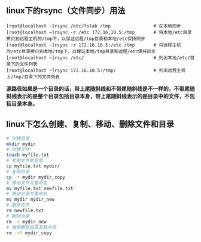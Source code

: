 ## linux下的rsync（文件同步）用法

```Shell
[root@localhost ~]rsync /etc/fstab /tmp                # 在本地同步
[root@localhost ~]rsync -r /etc 172.16.10.5:/tmp       # 将本地/etc目录拷贝到远程主机的/tmp下，以保证远程/tmp目录和本地/etc保持同步
[root@localhost ~]rsync -r 172.16.10.5:/etc /tmp       # 将远程主机的/etc目录拷贝到本地/tmp下，以保证本地/tmp目录和远程/etc保持同步
[root@localhost ~]rsync /etc/                          # 列出本地/etc/目录下的文件列表
[root@localhost ~]rsync 172.16.10.5:/tmp/              # 列出远程主机上/tmp/目录下的文件列表
```

**源路径如果是一个目录的话，带上尾随斜线和不带尾随斜线是不一样的，不带尾随斜线表示的是整个目录包括目录本身，带上尾随斜线表示的是目录中的文件，不包括目录本身。**

## linux下怎么创建、复制、移动、删除文件和目录

```bash
# 创建目录
mkdir mydir
# 创建文件
touch myfile.txt
# 复制文件到目录
cp myfile.txt mydir/
# 复制目录
cp -r mydir mydir_copy
# 移动文件并重命名
mv myfile.txt newfile.txt
# 移动目录并重命名
mv mydir mydir_new
# 删除文件
rm newfile.txt
# 删除目录
rm -r mydir_new
# 强制删除目录及其内容
rm -rf mydir_copy
```


